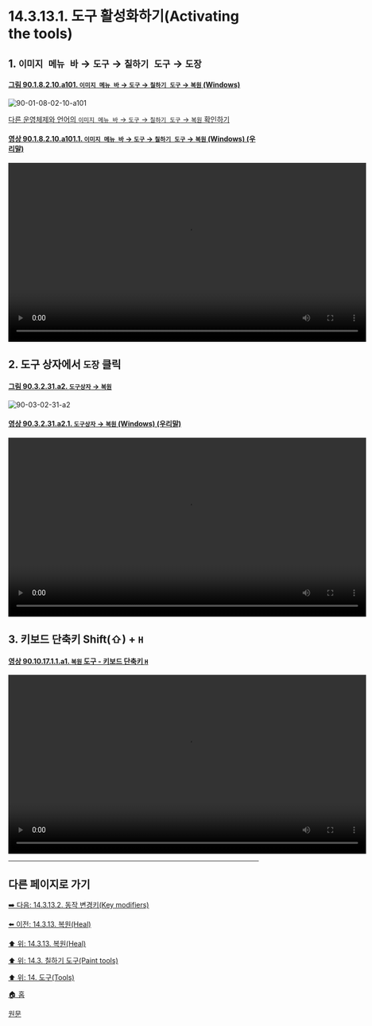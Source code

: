# 14.3.13.1. 도구 활성화하기(Activating the tools)

<a id="14-03-13-01-s1"></a>

## 1. `이미지 메뉴 바` → `도구` → `칠하기 도구` → `도장`

<a id="90-01-08-02-10-a101"></a>

#### [그림 90.1.8.2.10.a101. `이미지 메뉴 바` → `도구` → `칠하기 도구` → `복원` (Windows)](./90-01-08-02-10-heal.md#90-01-08-02-10-a101)
![90-01-08-02-10-a101](https://github.com/wonder13662/gimp/assets/15767104/d69f5547-31de-4687-864a-cb8af86c97ec)

[다른 운영체제와 언어의 `이미지 메뉴 바` → `도구` → `칠하기 도구` → `복원` 확인하기](./90-01-08-02-10-heal.md#90-01-08-02-10-a102)

<a id="90-01-08-02-10-a101-01"></a>

#### [영상 90.1.8.2.10.a101.1. `이미지 메뉴 바` → `도구` → `칠하기 도구` → `복원` (Windows) (우리말)](./90-01-08-02-10-heal.md#90-01-08-02-10-a101-01)
<video controls="controls" width="720" src="https://github.com/wonder13662/gimp/assets/15767104/9e57182d-e739-4f5f-8095-c0ae67edd161"></video>

<a id="14-03-13-01-s2"></a>

## 2. 도구 상자에서 `도장` 클릭

<a id="90-03-02-31-a2"></a>

#### [그림 90.3.2.31.a2. `도구상자` → `복원`](./90-03-02-31-healing.md#90-03-02-31-a2)
![90-03-02-31-a2](https://github.com/wonder13662/gimp/assets/15767104/b9fafcea-e1e4-4534-b7e6-cd7eeb0617b0)

<a id="90-03-02-31-a2-01"></a>

#### [영상 90.3.2.31.a2.1. `도구상자` → `복원` (Windows) (우리말)](./90-03-02-)
<video controls="controls" width="720" src="https://github.com/wonder13662/gimp/assets/15767104/8d60b2cb-891a-404c-a790-15b98c8e938e"></video>

<a id="14-03-13-01-s3"></a>

## 3. 키보드 단축키 Shift(⇧) + `H`

<a id="90-10-17-01-01-a1"></a>

#### [영상 90.10.17.1.1.a1. `복원` 도구 - 키보드 단축키 `H`](./90-10-17-01-01-h.md#90-10-17-01-01-a1)
<video controls="controls" width="720" src="https://github.com/wonder13662/gimp/assets/15767104/02b77cca-41a8-4d00-9766-fc52f7f2131c"></video>

***

## 다른 페이지로 가기

[➡️ 다음: 14.3.13.2. 동작 변경키(Key modifiers)](./14-03-13-02-key_modifiers.md)

[⬅️ 이전: 14.3.13. 복원(Heal)](./14-03-13-00-heal.md)

[⬆️ 위: 14.3.13. 복원(Heal)](./14-03-13-00-heal.md)

[⬆️ 위: 14.3. 칠하기 도구(Paint tools)](./14-03-00-paint-tools.md)

[⬆️ 위: 14. 도구(Tools)](./14-00-tools.md)

[🏠 홈](./00-home.md)

[원문](https://docs.gimp.org/2.10/ko/gimp-tool-clone.html#idm13701)